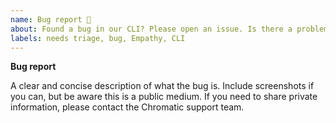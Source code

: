 ```yaml
---
name: Bug report 🐞
about: Found a bug in our CLI? Please open an issue. Is there a problem with the Chromatic platform? Please contact support.
labels: needs triage, bug, Empathy, CLI
---
```


**Bug report**

A clear and concise description of what the bug is. Include screenshots if you can, but be aware this is a public medium. If you need to share private information, please contact the Chromatic support team.
